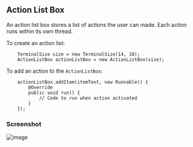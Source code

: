 Action List Box
---

An action list box stores a list of actions the user can made. Each action runs within its own thread.

To create an action list:

```
	TerminalSize size = new TerminalSize(14, 10);
	ActionListBox actionListBox = new ActionListBox(size);
```

To add an action to the `ActionListBox`:

```
	actionListBox.addItem(itemText, new Runnable() {
		@Override
		public void run() {
			// Code to run when action activated
		}
	});
```

### Screenshot

![image](examples/gui/screenshots/action_list_box.png)